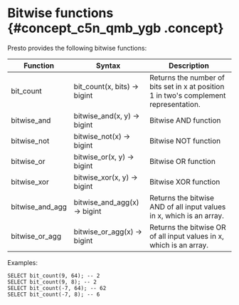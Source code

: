 # Bitwise functions {#concept_c5n_qmb_ygb .concept}

Presto provides the following bitwise functions:

|Function|Syntax|Description|
|--------|------|-----------|
|bit\_count|bit\_count\(x, bits\) → bigint|Returns the number of bits set in x at position 1 in two's complement representation.|
|bitwise\_and|bitwise\_and\(x, y\) → bigint|Bitwise AND function|
|bitwise\_not|bitwise\_not\(x\) → bigint|Bitwise NOT function|
|bitwise\_or|bitwise\_or\(x, y\) → bigint|Bitwise OR function|
|bitwise\_xor|bitwise\_xor\(x, y\) → bigint|Bitwise XOR function|
|bitwise\_and\_agg|bitwise\_and\_agg\(x\) → bigint|Returns the bitwise AND of all input values in x, which is an array.|
|bitwise\_or\_agg|bitwise\_or\_agg\(x\) → bigint|Returns the bitwise OR of all input values in x, which is an array.|

Examples:

```
SELECT bit_count(9, 64); -- 2
SELECT bit_count(9, 8); -- 2
SELECT bit_count(-7, 64); -- 62
SELECT bit_count(-7, 8); -- 6
```

